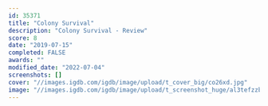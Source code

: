 ```yaml
---
id: 35371
title: "Colony Survival"
description: "Colony Survival - Review"
score: 8
date: "2019-07-15"
completed: FALSE
awards: ""
modified_date: "2022-07-04"
screenshots: []
cover: "//images.igdb.com/igdb/image/upload/t_cover_big/co26xd.jpg"
image: "//images.igdb.com/igdb/image/upload/t_screenshot_huge/al3tefzzb0l3qrjeayje.jpg"
---
```


